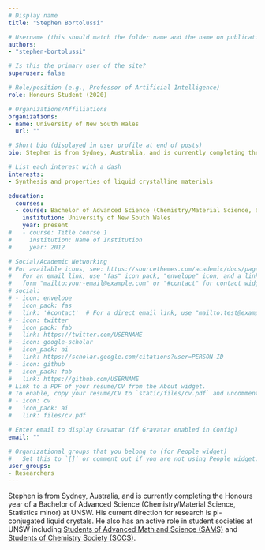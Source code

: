 ```yaml
---
# Display name
title: "Stephen Bortolussi"

# Username (this should match the folder name and the name on publications)
authors:
- "stephen-bortolussi"

# Is this the primary user of the site?
superuser: false

# Role/position (e.g., Professor of Artificial Intelligence)
role: Honours Student (2020)

# Organizations/Affiliations
organizations:
- name: University of New South Wales
  url: ""

# Short bio (displayed in user profile at end of posts)
bio: Stephen is from Sydney, Australia, and is currently completing the Honours year of a Bachelor of Advanced Science (Chemistry/Material Science, Statistics minor) at UNSW. His current direction for research is pi-conjugated liquid crystals. He also has an active role in student societies at UNSW including [Students of Advanced Math and Science (SAMS)](https://www.facebook.com/groups/unsw.sams/) and [Students of Chemistry Society (SOCS)](https://www.chemistry.unsw.edu.au/current-students/undergraduate/socs). 

# List each interest with a dash
interests:
- Synthesis and properties of liquid crystalline materials

education:
  courses:
  - course: Bachelor of Advanced Science (Chemistry/Material Science, Statistics minor)
    institution: University of New South Wales
    year: present
#   - course: Title course 1
#     institution: Name of Institution
#     year: 2012

# Social/Academic Networking
# For available icons, see: https://sourcethemes.com/academic/docs/page-builder/#icons
#   For an email link, use "fas" icon pack, "envelope" icon, and a link in the
#   form "mailto:your-email@example.com" or "#contact" for contact widget.
# social:
# - icon: envelope
#   icon_pack: fas
#   link: '#contact'  # For a direct email link, use "mailto:test@example.org".
# - icon: twitter
#   icon_pack: fab
#   link: https://twitter.com/USERNAME
# - icon: google-scholar
#   icon_pack: ai
#   link: https://scholar.google.com/citations?user=PERSON-ID
# - icon: github
#   icon_pack: fab
#   link: https://github.com/USERNAME
# Link to a PDF of your resume/CV from the About widget.
# To enable, copy your resume/CV to `static/files/cv.pdf` and uncomment the lines below.
# - icon: cv
#   icon_pack: ai
#   link: files/cv.pdf

# Enter email to display Gravatar (if Gravatar enabled in Config)
email: ""

# Organizational groups that you belong to (for People widget)
#   Set this to `[]` or comment out if you are not using People widget.
user_groups:
- Researchers
---
```

Stephen is from Sydney, Australia, and is currently completing the Honours year of a Bachelor of Advanced Science (Chemistry/Material Science, Statistics minor) at UNSW. His current direction for research is pi-conjugated liquid crystals. He also has an active role in student societies at UNSW including [Students of Advanced Math and Science (SAMS)](https://www.facebook.com/groups/unsw.sams/) and [Students of Chemistry Society (SOCS)](https://www.chemistry.unsw.edu.au/current-students/undergraduate/socs).
